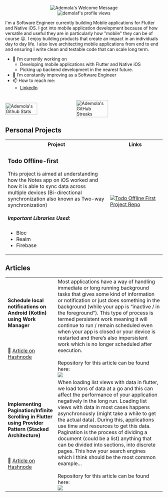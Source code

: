 <p align="center">
		<img alt="Ademola's Welcome Message"
			 src="https://readme-typing-svg.herokuapp.com?size=30&background=45E5FF00&center=true&vCenter=true&lines=%F0%9F%91%8B%F0%9F%8F%BC+Hey+there!">
  <br />
<img src="https://hits.dwyl.com/demolaf/demolaf.svg?style=flat-square&show=unique" alt="demolaf's profile views" />
</p>

I'm a Software Engineer currently building Mobile applications for Flutter and Native iOS. I got into mobile application development because of how versatile and useful they are in particularly how "mobile" they can be of course 😜. 
I enjoy building products that create an impact in an individuals day to day life.
I also love architecting mobile applications from end to end and ensuring I write clean and testable code that can scale long term.

* 🔭 I’m currently working on 
  - Developing mobile applications with Flutter and Native iOS
  - Picking up backend development in the nearest future.
* 🌱 I’m constantly improving as a Software Engineer
* 📫 How to reach me:
  * [LinkedIn](https://www.linkedin.com/in/ademolaf/)

<br />
<div style="display: flex; align-items: center;">
<img width="45%" src="https://github-readme-stats.vercel.app/api?username=demolaf&show_icons=true&count_private=true&hide_title=false&theme=dracula" alt="Ademola's Github Stats" />

<img width="45%" src="https://github-readme-streak-stats.herokuapp.com?user=demolaf&theme=dracula&date_format=M%20j%5B%2C%20Y%5D" alt="Ademola's GitHub Streaks" />
</div>

## Personal Projects

<table>
  <tbody>
  <tr>
  <th>
  Project
  </th>
  <th width="35%">
Links
</th>

</div>
		</td>
	</tr>
	  <tr>
	  <td>
		  <h3>Todo Offline-first</h3>
		  <p>This project is aimed at understanding how the Notes app on iOS worked and how it is able to sync data across multiple devices (Bi-directional synchronization also known as Two-way synchronization)</p>

##### Important Libraries Used:	
- Bloc
- Realm
- Firebase

</p>
		  </p>
		  </td>
	  <td>
		  <div>
  <a href="https://github.com/demolaf/todo-offline-first">
  <img src="https://github-readme-stats.vercel.app/api/pin/?username=demolaf&repo=todo-offline-first&theme=dracula" alt="Todo Offline First Project Repo" />
  </a>
</div>
		  </td>
	  </tr>
  </tbody>
</table>


## Articles

<table> 
<tbody>
<tr>
  <td width="30%">
  <h4>Schedule local notifications on Android (Kotlin) using Work Manager</h4>
  
  </br></br>
  📃 <a href="https://aob.hashnode.dev/schedule-local-notifications-on-android-kotlin-using-work-manager">Article on Hashnode</a>
	  </br>
	    </td>
  <td>
Most applications have a way of handling immediate or long running background tasks that gives some kind of information or notification or just does something in the background (while your app is “inactive / in the foreground”). This type of process is termed persistent work meaning it will continue to run / remain scheduled even when your app is closed or your device is restarted and there’s also impersistent work which is no longer scheduled after execution.
	</br></br>
  	Repository for this article can be found here:
					</br>
					<a href="https://github.com/demolaf/I-Notify-Kotlin">
  <img src="https://github-readme-stats.vercel.app/api/pin/?username=demolaf&repo=I-Notify-Kotlin&theme=dracula"/>
</a>

<tr>
  <td width="30%">
  <h4>Implementing Pagination/Infinite Scrolling in Flutter using Provider Pattern (Stacked Architecture)</h4>
  
  </br></br>
  📃 <a href="https://aob.hashnode.dev/implementing-paginationinfinite-scrolling-in-flutter-using-provider-pattern-stacked-architecture">Article on Hashnode</a>
	  </br>
	    </td>
  <td>
When loading list views with data in flutter, we load tons of data at a go and this can affect the performance of your application negatively in the long run.
Loading list views with data in most cases happens asynchronously (might take a while to get the actual data). During this, applications use time and resources to get this data.
Pagination is the process of dividing a document (could be a list) anything that can be divided into sections, into discrete pages. This how your search engines which I think should be the most common example...
	</br></br>
  	Repository for this article can be found here:
					</br>
					<a href="https://github.com/demolaf/flutter_list_pagination_stacked">
  <img src="https://github-readme-stats.vercel.app/api/pin/?username=demolaf&repo=flutter_list_pagination_stacked&theme=dracula"/>
</a>

</tbody>
</table>
